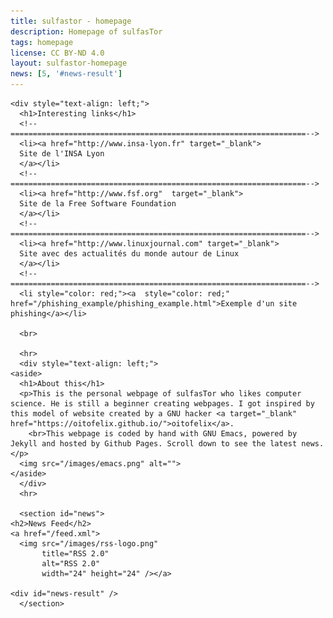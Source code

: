 ```yaml
---
title: sulfastor - homepage
description: Homepage of sulfasTor
tags: homepage
license: CC BY-ND 4.0
layout: sulfastor-homepage
news: [5, '#news-result']
---
```

<section id="content">
  <section>

    <div style="text-align: left;">
      <h1>Interesting links</h1>
      <!--==================================================================-->
      <li><a href="http://www.insa-lyon.fr" target="_blank">
	  Site de l'INSA Lyon
      </a></li>
      <!--==================================================================-->
      <li><a href="http://www.fsf.org"  target="_blank">
	  Site de la Free Software Foundation
      </a></li>
      <!--==================================================================-->
      <li><a href="http://www.linuxjournal.com" target="_blank">
	  Site avec des actualités du monde autour de Linux
      </a></li>
      <!--==================================================================-->
      <li style="color: red;"><a  style="color: red;" href="/phishing_example/phishing_example.html">Exemple d'un site phishing</a></li>

      <br>

      <hr>
      <div style="text-align: left;">
	<aside>
	  <h1>About this</h1>
	  <p>This is the personal webpage of sulfasTor who likes computer science. He is still a beginner creating webpages. I got inspired by this model of website created by a GNU hacker <a target="_blank" href="https://oitofelix.github.io/">oitofelix</a>.
	    <br>This webpage is coded by hand with GNU Emacs, powered by Jekyll and hosted by Github Pages. Scroll down to see the latest news.</p>
	  <img src="/images/emacs.png" alt="">
	</aside>
      </div>
      <hr>

      <section id="news">
	<h2>News Feed</h2>
	<a href="/feed.xml">
	  <img src="/images/rss-logo.png"
	       title="RSS 2.0"
	       alt="RSS 2.0"
	       width="24" height="24" /></a>

	<div id="news-result" />
      </section>
